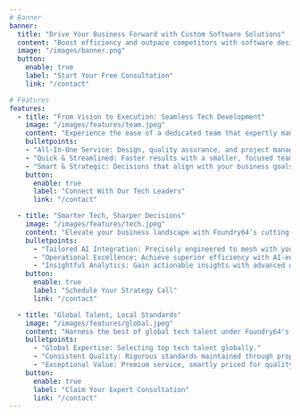 ```yaml
---
# Banner
banner:
  title: "Drive Your Business Forward with Custom Software Solutions"
  content: "Boost efficiency and outpace competitors with software designed just for you. Our team ensures your business tools are easy to use, perfectly matched to your needs, and ready to grow with you."
  image: "/images/banner.png"
  button:
    enable: true
    label: "Start Your Free Consultation"
    link: "/contact"

# Features
features:
  - title: "From Vision to Execution: Seamless Tech Development"
    image: "/images/features/team.jpeg"
    content: "Experience the ease of a dedicated team that expertly manages your entire project. Our streamlined approach means fast, effective delivery—from design to execution—without the complexity of multiple contacts. Trust us to make smart, strategic decisions that propel your business forward."
    bulletpoints:
    - "All-In-One Service: Design, quality assurance, and project management."
    - "Quick & Streamlined: Faster results with a smaller, focused team."
    - "Smart & Strategic: Decisions that align with your business goals."
    button:
      enable: true
      label: "Connect With Our Tech Leaders"
      link: "/contact"

  - title: "Smarter Tech, Sharper Decisions"
    image: "/images/features/tech.jpeg"
    content: "Elevate your business landscape with Foundry64’s cutting-edge AI solutions. Our custom tech not only integrates smoothly into your existing systems but also transforms your operational efficiency and decision-making capabilities."
    bulletpoints:
      - "Tailored AI Integration: Precisely engineered to mesh with your business operations."
      - "Operational Excellence: Achieve superior efficiency with AI-enhanced workflows."
      - "Insightful Analytics: Gain actionable insights with advanced data analysis."
    button:
      enable: true
      label: "Schedule Your Strategy Call"
      link: "/contact"

  - title: "Global Talent, Local Standards"
    image: "/images/features/global.jpeg"
    content: "Harness the best of global tech talent under Foundry64's expert leadership. Our in-house tools and practices guarantee consistent high-quality output, ensuring you receive exceptional value, not just savings."
    bulletpoints:
      - "Global Expertise: Selecting top tech talent globally."
      - "Consistent Quality: Rigorous standards maintained through proprietary processes."
      - "Exceptional Value: Premium service, smartly priced for quality not cost."
    button:
      enable: true
      label: "Claim Your Expert Consultation"
      link: "/contact"
---
```

